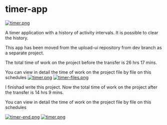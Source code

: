 # timer-app

[![timer.png](https://i.postimg.cc/Vk6kP8fs/timer.png)](https://postimg.cc/F7M40wkw)

A timer application with a history of activity intervals. It is possible to clear the history.

This app has been moved from the upload-ui repository from dev branch as a separate project.

The total time of work on the project before the transfer is 26 hrs 17 mins.

You can view in detail the time of work on the project file by file on this schedules
[![timer.png](https://i.postimg.cc/63KWSBbD/timer.png)](https://postimg.cc/XZ26B6b8)
[![timer-files.png](https://i.postimg.cc/sxx5QFd0/timer-files.png)](https://postimg.cc/dZMhpx08)

I finishad write this project.
Now the total time of work on the project after the transfer is 14 hrs 9 mins.

You can view in detail the time of work on the project file by file on this schedules

[![timer-end.png](https://i.postimg.cc/rFTDb3Rz/timer-end.png)](https://postimg.cc/HjSW8S2C)
[![timer.png](https://i.postimg.cc/3wG73rPh/timer.png)](https://postimg.cc/8FTxHGpX)
